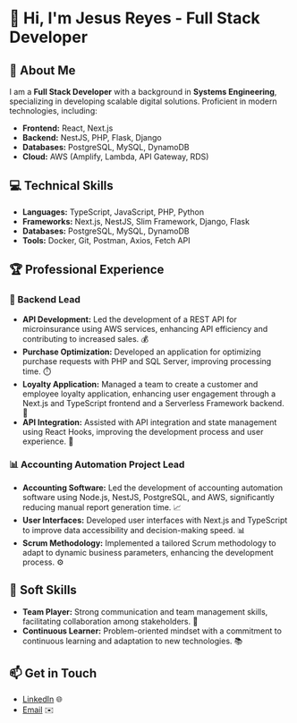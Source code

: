 # 👋 Hi, I'm Jesus Reyes - Full Stack Developer

## 🌟 About Me
I am a **Full Stack Developer** with a background in **Systems Engineering**, specializing in developing scalable digital solutions. Proficient in modern technologies, including:

- **Frontend:** React, Next.js
- **Backend:** NestJS, PHP, Flask, Django
- **Databases:** PostgreSQL, MySQL, DynamoDB
- **Cloud:** AWS (Amplify, Lambda, API Gateway, RDS)

## 💻 Technical Skills
- **Languages:** TypeScript, JavaScript, PHP, Python
- **Frameworks:** Next.js, NestJS, Slim Framework, Django, Flask
- **Databases:** PostgreSQL, MySQL, DynamoDB
- **Tools:** Docker, Git, Postman, Axios, Fetch API

## 🏆 Professional Experience

### 🚀 Backend Lead
- **API Development:** Led the development of a REST API for microinsurance using AWS services, enhancing API efficiency and contributing to increased sales. 💰
- **Purchase Optimization:** Developed an application for optimizing purchase requests with PHP and SQL Server, improving processing time. ⏱️
- **Loyalty Application:** Managed a team to create a customer and employee loyalty application, enhancing user engagement through a Next.js and TypeScript frontend and a Serverless Framework backend. 🌟
- **API Integration:** Assisted with API integration and state management using React Hooks, improving the development process and user experience. 🔗

### 📊 Accounting Automation Project Lead
- **Accounting Software:** Led the development of accounting automation software using Node.js, NestJS, PostgreSQL, and AWS, significantly reducing manual report generation time. 📈
- **User Interfaces:** Developed user interfaces with Next.js and TypeScript to improve data accessibility and decision-making speed. 📊
- **Scrum Methodology:** Implemented a tailored Scrum methodology to adapt to dynamic business parameters, enhancing the development process. ⚙️

## 🤝 Soft Skills
- **Team Player:** Strong communication and team management skills, facilitating collaboration among stakeholders. 💬
- **Continuous Learner:** Problem-oriented mindset with a commitment to continuous learning and adaptation to new technologies. 📚

## 📫 Get in Touch
- [LinkedIn](https://www.linkedin.com/in/reyesjd) 🌐
- [Email](mailto:jdreyesmed2@gmail.com) ✉️
